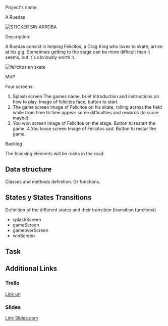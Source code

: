 Project's name:

A Ruedas

![STICKER SIN ARROBA](https://user-images.githubusercontent.com/98284387/152545259-9e670218-1481-4c7c-9416-7cbd73891ee5.png)

Description:

A Ruedas consist in helping Felicitos, a Drag King who loves to skate, arrive at his gig. Sometimes getting to the stage can be more difficult than it seems, but it´s obviously worth it. 

![felicitos en skate](https://user-images.githubusercontent.com/98284387/152545526-3a902e85-f519-4b37-9e71-e1b7c6d49efc.png)



MVP

Four screens:
1. Splash screen 
The games name, brief introduction and instructions on how to play. Image of felicitos face, button tu start.
2. The game screen
Image of Felicitos on his skate, rolling across the field while from time to time appear some difficulties and rewards (to score maybe).
3. You won screen
Image of Felicitos on the stage. Button tu restart the game. 
4.You loose screen
Image of Felicitos sad. Button tu restar the game.


Backlog

The blocking elements will be rocks in the road. 


## Data structure
Classes and methods definition. Or functions.


## States y States Transitions
Definition of the different states and their transition (transition functions)

- splashScreen
- gameScreen
- gameoverScreen
- winScreen


## Task



## Additional Links


### Trello
[Link url](https://trello.com)


### Slides
[Link Slides.com](http://slides.com)
